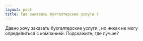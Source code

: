 ```yaml
---
layout: post 
title: Где заказать бухгалтерские услуги ? 
--- 
```

Давно хочу заказать бухгалтерские услуги , но никак не могу определиться с компанией. Подскажите, где лучше?

